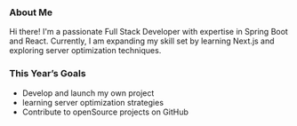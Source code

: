 ### **About Me**

Hi there! I'm a passionate Full Stack Developer with expertise in Spring Boot and React. Currently, I am expanding my skill set by learning Next.js and exploring server optimization techniques.

### **This Year’s Goals**

- Develop and launch my own project
- learning server optimization strategies
- Contribute to openSource projects on GitHub

